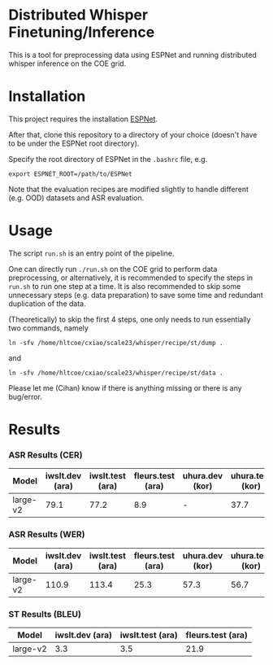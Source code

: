 # Distributed Whisper Finetuning/Inference

This is a tool for preprocessing data using ESPNet and running distributed whisper inference on the COE grid.

# Installation

This project requires the installation [ESPNet](https://espnet.github.io/espnet/installation.html).

After that, clone this repository to a directory of your choice (doesn't have to be under the ESPNet root directory).

Specify the root directory of ESPNet in the `.bashrc` file, e.g.

``export ESPNET_ROOT=/path/to/ESPNet``

Note that the evaluation recipes are modified slightly to handle different (e.g. OOD) datasets and ASR evaluation.

# Usage

The script `run.sh` is an entry point of the pipeline.

One can directly run `./run.sh` on the COE grid to perform data preprocessing, or alternatively, it is recommended to specify the steps in `run.sh` to run one step at a time. It is also recommended to skip some unnecessary steps (e.g. data preparation) to save some time and redundant duplication of the data.

(Theoretically) to skip the first 4 steps, one only needs to run essentially two commands, namely

``ln -sfv /home/hltcoe/cxiao/scale23/whisper/recipe/st/dump .``

and

``ln -sfv /home/hltcoe/cxiao/scale23/whisper/recipe/st/data .``

Please let me (Cihan) know if there is anything missing or there is any bug/error.

# Results
### ASR Results (CER)
| Model | iwslt.dev (ara) | iwslt.test (ara) | fleurs.test (ara) | uhura.dev (kor) | uhura.test (kor) | fleurs (kor) |
| ----------- | ----------- | ----------- | ----------- | ----------- | ----------- | ----------- |
| large-v2 | 79.1 | 77.2 | 8.9 | - | 37.7 | 5.2 |

### ASR Results (WER)
| Model | iwslt.dev (ara) | iwslt.test (ara) | fleurs.test (ara) | uhura.dev (kor) | uhura.test (kor) | fleurs (kor) |
| ----------- | ----------- | ----------- | ----------- | ----------- | ----------- | ----------- |
| large-v2 | 110.9 | 113.4 | 25.3 | 57.3 | 56.7 | 19.5 |

### ST Results (BLEU)
| Model      | iwslt.dev (ara) | iwslt.test (ara) | fleurs.test (ara) |
| ----------- | ----------- | ----------- | ----------- |
| large-v2 | 3.3 | 3.5 | 21.9 |
